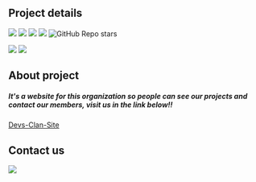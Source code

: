 ## Project details

<img src="https://img.shields.io/badge/owner-devs--clan-orange">  <img src="https://img.shields.io/badge/project%20name-devs--clan--site-orange">
<img src="https://img.shields.io/github/followers/devs-clan?style=social"> <img src="https://img.shields.io/github/forks/devs-clan/devs-clan-site?style=social"> <img alt="GitHub Repo stars" src="https://img.shields.io/github/stars/devs-clan/devs-clan-site?style=social">



<img src="https://img.shields.io/badge/project in process-darkgreen">  <img src="https://img.shields.io/badge/available to use-green">

## About project
##### It's a website for this organization so people can see our projects and contact our members, visit us in the link below!!
<a href="https://devs-clan.github.io/devs-clan-site/" target="_blank">Devs-Clan-Site</a>

## Contact us
<a  href="mailto:yechielb2000@gmail.com?"><img src="https://img.shields.io/badge/Gmail-D14836?style=for-the-badge&logo=gmail&logoColor=white"></a>